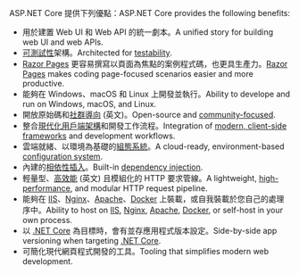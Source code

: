<span data-ttu-id="2fdca-101">ASP.NET Core 提供下列優點：</span><span class="sxs-lookup"><span data-stu-id="2fdca-101">ASP.NET Core provides the following benefits:</span></span>

* <span data-ttu-id="2fdca-102">用於建置 Web UI 和 Web API 的統一劇本。</span><span class="sxs-lookup"><span data-stu-id="2fdca-102">A unified story for building web UI and web APIs.</span></span>
* <span data-ttu-id="2fdca-103">[可測試性](xref:test/index)架構。</span><span class="sxs-lookup"><span data-stu-id="2fdca-103">Architected for [testability](xref:test/index).</span></span>
* <span data-ttu-id="2fdca-104">[Razor Pages](xref:razor-pages/index) 更容易撰寫以頁面為焦點的案例程式碼，也更具生產力。</span><span class="sxs-lookup"><span data-stu-id="2fdca-104">[Razor Pages](xref:razor-pages/index) makes coding page-focused scenarios easier and more productive.</span></span>
* <span data-ttu-id="2fdca-105">能夠在 Windows、macOS 和 Linux 上開發並執行。</span><span class="sxs-lookup"><span data-stu-id="2fdca-105">Ability to develope and run on Windows, macOS, and Linux.</span></span>
* <span data-ttu-id="2fdca-106">開放原始碼和[社群導向](https://live.asp.net/) \(英文\)。</span><span class="sxs-lookup"><span data-stu-id="2fdca-106">Open-source and [community-focused](https://live.asp.net/).</span></span>
* <span data-ttu-id="2fdca-107">整合[現代化用戶端架構](xref:client-side/index)和開發工作流程。</span><span class="sxs-lookup"><span data-stu-id="2fdca-107">Integration of [modern, client-side frameworks](xref:client-side/index) and development workflows.</span></span>
* <span data-ttu-id="2fdca-108">雲端就緒、以環境為基礎的[組態系統](xref:fundamentals/configuration/index)。</span><span class="sxs-lookup"><span data-stu-id="2fdca-108">A cloud-ready, environment-based [configuration system](xref:fundamentals/configuration/index).</span></span>
* <span data-ttu-id="2fdca-109">內建的[相依性插入](xref:fundamentals/dependency-injection)。</span><span class="sxs-lookup"><span data-stu-id="2fdca-109">Built-in [dependency injection](xref:fundamentals/dependency-injection).</span></span>
* <span data-ttu-id="2fdca-110">輕量型、[高效能](https://github.com/aspnet/benchmarks) \(英文\) 且模組化的 HTTP 要求管線。</span><span class="sxs-lookup"><span data-stu-id="2fdca-110">A lightweight, [high-performance](https://github.com/aspnet/benchmarks), and modular HTTP request pipeline.</span></span>
* <span data-ttu-id="2fdca-111">能夠在 [IIS](xref:host-and-deploy/iis/index)、[Nginx](xref:host-and-deploy/linux-nginx)、[Apache](xref:host-and-deploy/linux-apache)、[Docker](xref:host-and-deploy/docker/index) 上裝載，或自我裝載於您自己的處理序中。</span><span class="sxs-lookup"><span data-stu-id="2fdca-111">Ability to host on [IIS](xref:host-and-deploy/iis/index), [Nginx](xref:host-and-deploy/linux-nginx), [Apache](xref:host-and-deploy/linux-apache), [Docker](xref:host-and-deploy/docker/index), or self-host in your own process.</span></span>
* <span data-ttu-id="2fdca-112">以 [.NET Core](/dotnet/articles/standard/choosing-core-framework-server) 為目標時，會有並存應用程式版本設定。</span><span class="sxs-lookup"><span data-stu-id="2fdca-112">Side-by-side app versioning when targeting [.NET Core](/dotnet/articles/standard/choosing-core-framework-server).</span></span>
* <span data-ttu-id="2fdca-113">可簡化現代網頁程式開發的工具。</span><span class="sxs-lookup"><span data-stu-id="2fdca-113">Tooling that simplifies modern web development.</span></span>